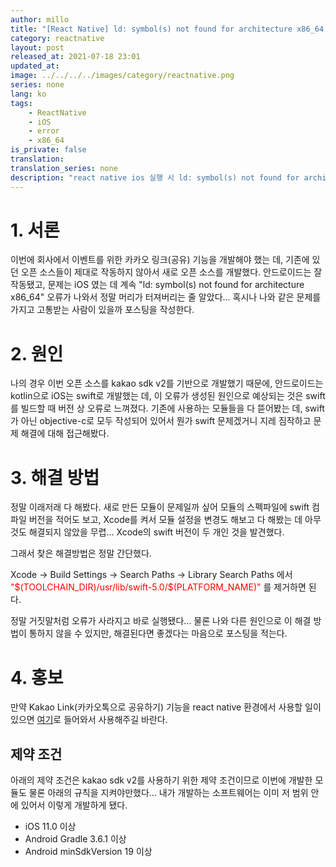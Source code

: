 ```yaml
---
author: millo
title: "[React Native] ld: symbol(s) not found for architecture x86_64 해결방법"
category: reactnative
layout: post
released_at: 2021-07-18 23:01
updated_at:
image: ../../../../images/category/reactnative.png
series: none
lang: ko
tags:
    - ReactNative
    - iOS
    - error
    - x86_64
is_private: false
translation:
translation_series: none
description: "react native ios 실행 시 ld: symbol(s) not found for architecture x86_64 오류에 대한 해결방법에 대해 알아보자."
---
```


# 1. 서론

이번에 회사에서 이벤트를 위한 카카오 링크(공유) 기능을 개발해야 했는 데, 기존에 있던 오픈 소스들이 제대로 작동하지 않아서 새로 오픈 소스를 개발했다. 안드로이드는 잘 작동됐고, 문제는 iOS 였는 데 계속 "ld: symbol(s) not found for architecture x86_64" 오류가 나와서 정말 머리가 터져버리는 줄 알았다... 혹시나 나와 같은 문제를 가지고 고통받는 사람이 있을까 포스팅을 작성한다.

# 2. 원인

나의 경우 이번 오픈 소스를 kakao sdk v2를 기반으로 개발했기 때문에, 안드로이드는 kotlin으로 iOS는 swift로 개발했는 데, 이 오류가 생성된 원인으로 예상되는 것은 swift를 빌드할 때 버전 상 오류로 느껴졌다. 기존에 사용하는 모듈들을 다 뜯어봤는 데, swift가 아닌 objective-c로 모두 작성되어 있어서 뭔가 swift 문제겠거니 지레 짐작하고 문제 해결에 대해 접근해봤다.

# 3. 해결 방법

정말 이래저래 다 해봤다. 새로 만든 모듈이 문제일까 싶어 모듈의 스펙파일에 swift 컴파일 버전을 적어도 보고, Xcode를 켜서 모듈 설정을 변경도 해보고 다 해봤는 데 아무것도 해결되지 않았을 무렵... Xcode의 swift 버전이 두 개인 것을 발견했다.

그래서 찾은 해결방법은 정말 간단했다.

Xcode -> Build Settings -> Search Paths -> Library Search Paths 에서 <span style="color:red">"\$(TOOLCHAIN_DIR)/usr/lib/swift-5.0/$(PLATFORM_NAME)"</span> 를 제거하면 된다.

정말 거짓말처럼 오류가 사라지고 바로 실행됐다... 물론 나와 다른 원인으로 이 해결 방법이 통하지 않을 수 있지만, 해결된다면 좋겠다는 마음으로 포스팅을 적는다.

# 4. 홍보

만약 Kakao Link(카카오톡으로 공유하기) 기능을 react native 환경에서 사용할 일이 있으면 [여기](https://www.npmjs.com/package/react-native-kakao-share-link)로 들어와서 사용해주길 바란다.

## 제약 조건

아래의 제약 조건은 kakao sdk v2를 사용하기 위한 제약 조건이므로 이번에 개발한 모듈도 물론 아래의 규칙을 지켜야만했다... 내가 개발하는 소프트웨어는 이미 저 범위 안에 있어서 이렇게 개발하게 됐다.

-   iOS 11.0 이상
-   Android Gradle 3.6.1 이상
-   Android minSdkVersion 19 이상
